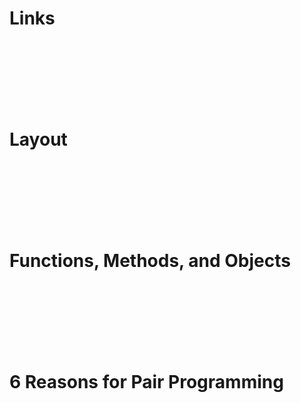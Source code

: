 # Links 
<br><br><br><br><br><br>
  


# Layout
<br><br><br><br><br><br>



# Functions, Methods, and Objects
<br><br><br><br><br><br>



# 6 Reasons for Pair Programming
<br><br><br><br><br><br><br>
